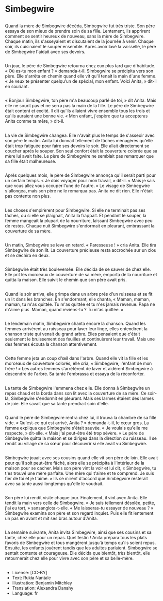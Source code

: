 # Simbegwire

##
Quand la mère de Simbegwire décéda, Simbegwire fut très triste. Son père essaya de son mieux de prendre soin de sa fille. Lentement, ils apprirent comment se sentir heureux de nouveau, sans la mère de Simbegwire. Chaque matin, ils s'asseyaient et discutaient de la journée à venir. Chaque soir, ils cuisinaient le souper ensemble. Après avoir lavé la vaisselle, le père de Simbegwire l'aidait avec ses devoirs.

##
Un jour, le père de Simbegwire retourna chez eux plus tard que d'habitude. « Où es-tu mon enfant ? » demanda-t-il. Simbegwire se précipita vers son père. Elle s'arrêta en chemin quand elle vit qu'il tenait la main d'une femme. « Je veux te présenter quelqu'un de spécial, mon enfant. Voici Anita, » dit-il en souriant.

##
« Bonjour Simbegwire, ton père m'a beaucoup parlé de toi, » dit Anita. Mais elle ne sourit pas et ne serra pas la main de la fille. Le père de Simbegwire était content et excité. Il dit qu'ils allaient vivre ensemble tous les trois et qu'ils auraient une bonne vie. « Mon enfant, j'espère que tu accepteras Anita comme ta mère, » dit-il.

##
La vie de Simbegwire changea. Elle n'avait plus le temps de s'asseoir avec son père le matin. Anita lui donnait tellement de tâches ménagères qu'elle était trop fatiguée pour faire ses devoirs le soir. Elle allait directement se coucher après le souper. Son seul confort était la couverture colorée que sa mère lui avait faite. Le père de Simbegwire ne semblait pas remarquer que sa fille était malheureuse.

##
Après quelques mois, le père de Simbegwire annonça qu'il serait parti pour un certain temps. « Je dois voyager pour mon travail, » dit-il. « Mais je sais que vous allez vous occuper l'une de l'autre. » Le visage de Simbegwire s'allongea, mais son père ne le remarqua pas. Anita ne dit rien. Elle n'était pas contente non plus.

##
Les choses s'empirèrent pour Simbegwire. Si elle ne terminait pas ses tâches, ou si elle se plaignait, Anita la frappait. Et pendant le souper, la femme mangeait la plupart de la nourriture, laissant Simbegwire avec peu de restes. Chaque nuit Simbegwire s'endormait en pleurant, embrassant la couverture de sa mère.

##
Un matin, Simbegwire se leva en retard. « Paresseuse ! » cria Anita. Elle tira Simbegwire de son lit. La couverture précieuse resta accrochée sur un clou et se déchira en deux.

##
Simbegwire était très bouleversée. Elle décida de se sauver de chez elle. Elle prit les morceaux de couverture de sa mère, emporta de la nourriture et quitta la maison. Elle suivit le chemin que son père avait pris.

##
Quand le soir arriva, elle grimpa dans un arbre près d'un ruisseau et se fit un lit dans les branches. En s'endormant, elle chanta, « Maman, maman, maman, tu m'as quittée. Tu m'as quittée et tu n'es jamais revenue. Papa ne m'aime plus. Maman, quand reviens-tu ? Tu m'as quittée. »

##
Le lendemain matin, Simbegwire chanta encore la chanson. Quand les femmes arrivèrent au ruisseau pour laver leur linge, elles entendirent la chanson triste qui venait du grand arbre. Elles pensaient que c'était seulement le bruissement des feuilles et continuèrent leur travail. Mais une des femmes écouta la chanson attentivement.

##
Cette femme jeta un coup d'œil dans l'arbre. Quand elle vit la fille et les morceaux de couverture colorés, elle cria, « Simbegwire, l'enfant de mon frère ! » Les autres femmes s'arrêtèrent de laver et aidèrent Simbegwire à descendre de l'arbre. Sa tante l'embrassa et essaya de la réconforter.

##
La tante de Simbegwire l'emmena chez elle. Elle donna à Simbegwire un repas chaud et la borda dans son lit avec la couverture de sa mère. Ce soir-là, Simbegwire s'endormit en pleurant. Mais ses larmes étaient des larmes de joie. Elle savait que sa tante prendrait soin d'elle.

##
Quand le père de Simbegwire rentra chez lui, il trouva la chambre de sa fille vide. « Qu'est-ce qui est arrivé, Anita ? » demanda-t-il, le cœur gros. La femme expliqua que Simbegwire s'était sauvée. « Je voulais qu'elle me respecte, » dit-elle. « Mais j'ai peut-être été trop sévère. » Le père de Simbegwire quitta la maison et se dirigea dans la direction du ruisseau. Il se rendit au village de sa sœur pour découvrir si elle avait vu Simbegwire.

##
Simbegwire jouait avec ses cousins quand elle vit son père de loin. Elle avait peur qu'il soit peut-être fâché, alors elle se précipita à l'intérieur de la maison pour se cacher. Mais son père vint la voir et lui dit, « Simbegwire, tu t'es trouvé une mère parfaite. Une mère qui t'aime et te comprend. Je suis fier de toi et je t'aime. » Ils se mirent d'accord que Simbegwire resterait avec sa tante aussi longtemps qu'elle le voudrait.

##
Son père lui rendit visite chaque jour. Finalement, il vint avec Anita. Elle tendit la main vers celle de Simbegwire. « Je suis tellement désolée, petite, j'ai eu tort, » sansanglota-t-elle. « Me laisseras-tu essayer de nouveau ? » Simbegwire examina son père et son regard inquiet. Puis elle fit lentement un pas en avant et mit ses bras autour d'Anita.

##
La semaine suivante, Anita invita Simbegwire, ainsi que ses cousins et sa tante, chez elle pour un repas. Quel festin ! Anita prépara tous les plats favoris de Simbegwire et tous mangèrent jusqu'à temps qu'ils soient repus. Ensuite, les enfants jouèrent tandis que les adultes parlaient. Simbegwire se sentait contente et courageuse. Elle décida que bientôt, très bientôt, elle retournerait chez elle pour vivre avec son père et sa belle-mère.

##
* License: [CC-BY]
* Text: Rukia Nantale
* Illustration: Benjamin Mitchley
* Translation: Alexandra Danahy
* Language: fr
